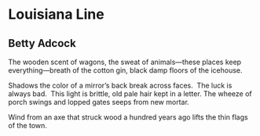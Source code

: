 # Louisiana Line
## Betty Adcock
The wooden scent of wagons,
the sweat of animals—these places
keep everything—breath of the cotton gin,
black damp floors of the icehouse.

Shadows the color of a mirror’s back
break across faces.  The luck
is always bad.  This light is brittle,
old pale hair kept in a letter.
The wheeze of porch swings and lopped gates
seeps from new mortar.

Wind from an axe that struck wood
a hundred years ago
lifts the thin flags of the town.